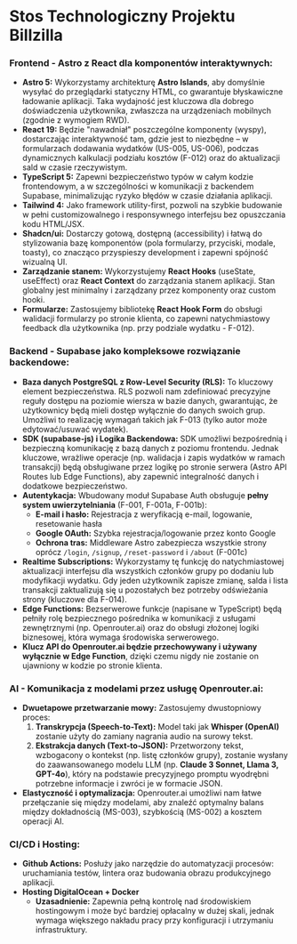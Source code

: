# Stos Technologiczny Projektu Billzilla

### Frontend - Astro z React dla komponentów interaktywnych:

- **Astro 5:** Wykorzystamy architekturę **Astro Islands**, aby domyślnie wysyłać do przeglądarki statyczny HTML, co gwarantuje błyskawiczne ładowanie aplikacji. Taka wydajność jest kluczowa dla dobrego doświadczenia użytkownika, zwłaszcza na urządzeniach mobilnych (zgodnie z wymogiem RWD).
- **React 19:** Będzie "nawadniał" poszczególne komponenty (wyspy), dostarczając interaktywność tam, gdzie jest to niezbędne – w formularzach dodawania wydatków (US-005, US-006), podczas dynamicznych kalkulacji podziału kosztów (F-012) oraz do aktualizacji sald w czasie rzeczywistym.
- **TypeScript 5:** Zapewni bezpieczeństwo typów w całym kodzie frontendowym, a w szczególności w komunikacji z backendem Supabase, minimalizując ryzyko błędów w czasie działania aplikacji.
- **Tailwind 4:** Jako framework utility-first, pozwoli na szybkie budowanie w pełni customizowalnego i responsywnego interfejsu bez opuszczania kodu HTML/JSX.
- **Shadcn/ui:** Dostarczy gotową, dostępną (accessibility) i łatwą do stylizowania bazę komponentów (pola formularzy, przyciski, modale, toasty), co znacząco przyspieszy development i zapewni spójność wizualną UI.
- **Zarządzanie stanem:** Wykorzystujemy **React Hooks** (useState, useEffect) oraz **React Context** do zarządzania stanem aplikacji. Stan globalny jest minimalny i zarządzany przez komponenty oraz custom hooki.
- **Formularze:** Zastosujemy bibliotekę **React Hook Form** do obsługi walidacji formularzy po stronie klienta, co zapewni natychmiastowy feedback dla użytkownika (np. przy podziale wydatku - F-012).

### Backend - Supabase jako kompleksowe rozwiązanie backendowe:

- **Baza danych PostgreSQL z Row-Level Security (RLS):** To kluczowy element bezpieczeństwa. RLS pozwoli nam zdefiniować precyzyjne reguły dostępu na poziomie wiersza w bazie danych, gwarantując, że użytkownicy będą mieli dostęp wyłącznie do danych swoich grup. Umożliwi to realizację wymagań takich jak F-013 (tylko autor może edytować/usuwać wydatek).
- **SDK (supabase-js) i Logika Backendowa:** SDK umożliwi bezpośrednią i bezpieczną komunikację z bazą danych z poziomu frontendu. Jednak kluczowe, wrażliwe operacje (np. walidacja i zapis wydatków w ramach transakcji) będą obsługiwane przez logikę po stronie serwera (Astro API Routes lub Edge Functions), aby zapewnić integralność danych i dodatkowe bezpieczeństwo.
- **Autentykacja:** Wbudowany moduł Supabase Auth obsługuje **pełny system uwierzytelniania** (F-001, F-001a, F-001b):
  - **E-mail i hasło:** Rejestracja z weryfikacją e-mail, logowanie, resetowanie hasła
  - **Google OAuth:** Szybka rejestracja/logowanie przez konto Google
  - **Ochrona tras:** Middleware Astro zabezpiecza wszystkie strony oprócz `/login`, `/signup`, `/reset-password` i `/about` (F-001c)
- **Realtime Subscriptions:** Wykorzystamy tę funkcję do natychmiastowej aktualizacji interfejsu dla wszystkich członków grupy po dodaniu lub modyfikacji wydatku. Gdy jeden użytkownik zapisze zmianę, salda i lista transakcji zaktualizują się u pozostałych bez potrzeby odświeżania strony (kluczowe dla F-014).
- **Edge Functions:** Bezserwerowe funkcje (napisane w TypeScript) będą pełniły rolę bezpiecznego pośrednika w komunikacji z usługami zewnętrznymi (np. Openrouter.ai) oraz do obsługi złożonej logiki biznesowej, która wymaga środowiska serwerowego.
- **Klucz API do Openrouter.ai będzie przechowywany i używany wyłącznie w Edge Function**, dzięki czemu nigdy nie zostanie on ujawniony w kodzie po stronie klienta.

### AI - Komunikacja z modelami przez usługę Openrouter.ai:

- **Dwuetapowe przetwarzanie mowy:** Zastosujemy dwustopniowy proces:
  1.  **Transkrypcja (Speech-to-Text):** Model taki jak **Whisper (OpenAI)** zostanie użyty do zamiany nagrania audio na surowy tekst.
  2.  **Ekstrakcja danych (Text-to-JSON):** Przetworzony tekst, wzbogacony o kontekst (np. listę członków grupy), zostanie wysłany do zaawansowanego modelu LLM (np. **Claude 3 Sonnet, Llama 3, GPT-4o**), który na podstawie precyzyjnego promptu wyodrębni potrzebne informacje i zwróci je w formacie JSON.
- **Elastyczność i optymalizacja:** Openrouter.ai umożliwi nam łatwe przełączanie się między modelami, aby znaleźć optymalny balans między dokładnością (MS-003), szybkością (MS-002) a kosztem operacji AI.

### CI/CD i Hosting:

- **Github Actions:** Posłuży jako narzędzie do automatyzacji procesów: uruchamiania testów, lintera oraz budowania obrazu produkcyjnego aplikacji.
- **Hosting DigitalOcean + Docker**
  - **Uzasadnienie:** Zapewnia pełną kontrolę nad środowiskiem hostingowym i może być bardziej opłacalny w dużej skali, jednak wymaga większego nakładu pracy przy konfiguracji i utrzymaniu infrastruktury.
